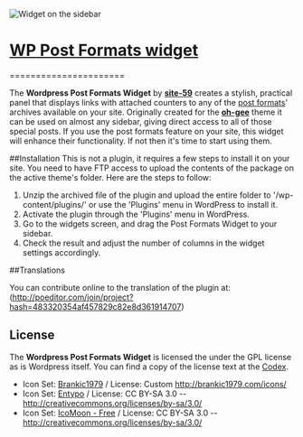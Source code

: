 ![Widget on the sidebar](http://d3j5vwomefv46c.cloudfront.net/photos/full/686201536.png?key=339287&Expires=1352828766&Key-Pair-Id=APKAIYVGSUJFNRFZBBTA&Signature=L7XcBVn9FGbZoin431y-JYi7iAxUDrKfmTwDVQoR~cPoboAEGKyN3I4nlmpmFN--TL3XCH9~U3ddY5nyLmfARhfWei7AIo9D0o42PNmCFTNOyOtxbbLWxF1LJNZX2tAvdS3rRQ5LeSspfm8mDHWE~o0qsjalzz~H9ndv6JyfA2o_)

# [WP Post Formats widget](https://github.com/site-59/wp-post-formats-widget)
======================

The **Wordpress Post Formats Widget** by **[site-59](https://github.com/site-59)** creates a stylish, practical panel that displays links with attached counters to any of the [post formats](http://codex.wordpress.org/Post_Formats)' archives available on your site. Originally created for the **[oh-gee](https://github.com/site-59/oh-gee)** theme it can be used on almost any sidebar, giving direct access to all of those special posts. If you use the post formats feature on your site, this widget will enhance their functionality. If not then it's time to start using them. 
 
##Installation
This is not a plugin, it requires a few steps to install it on your site. You need to have FTP access to upload the contents of the package on the active theme's folder. Here are the steps to follow:

1. Unzip the archived file of the plugin and upload the entire folder to '/wp-content/plugins/' or use the 'Plugins' menu in WordPress to install it. 
2. Activate the plugin through the 'Plugins' menu in WordPress.
3. Go to the widgets screen, and drag the Post Formats Widget to your sidebar.
4. Check the result and adjust the number of columns in the widget settings accordingly.

##Translations 

You can contribute online to the translation of the plugin at: 
(http://poeditor.com/join/project?hash=483320354af457829c82e8d361914707) 

## License
The __Wordpress Post Formats Widget__ is licensed the under the GPL license as is Wordpress itself. You can find a copy of the license text at the [Codex](http://codex.wordpress.org/GPL).
* Icon Set: [Brankic1979](http://brankic1979.com/icons/) / License: Custom http://brankic1979.com/icons/
* Icon Set: [Entypo](http://www.entypo.com/) / License:	CC BY-SA 3.0 -- http://creativecommons.org/licenses/by-sa/3.0/
* Icon Set: [IcoMoon - Free](http://keyamoon.com/icomoon/) / License: CC BY-SA 3.0 -- http://creativecommons.org/licenses/by-sa/3.0/

